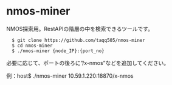 # nmos-miner
NMOS探索用。RestAPIの階層の中を検索できるツールです。

```
  $ git clone https://github.com/taqq505/nmos-miner
  $ cd nmos-miner
  $ ./nmos-miner {node_IP}:{port_no}
```

必要に応じて、ポートの後ろに”/x-nmos”などを追加してください。

例：host$ ./nmos-miner 10.59.1.220:18870/x-nmos


